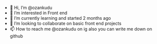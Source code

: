 - 👋 Hi, I’m @ozankudu
- 👀 I’m interested in Front end
- 🌱 I’m currently learning and started 2 months ago 
- 💞️ I’m looking to collaborate on basic front end projects
- 📫 How to reach me @ozankudu on ig also you can write me down on github

<!---
ozankudu/ozankudu is a ✨ special ✨ repository because its `README.md` (this file) appears on your GitHub profile.
You can click the Preview link to take a look at your changes.
--->

